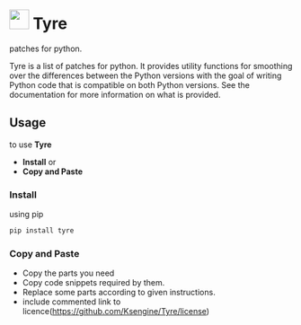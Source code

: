 # <img src="https://github.com/Ksengine/Tyre/raw/main/assests/icon.png" width="35" height="35"> Tyre
patches for python.

Tyre is a list of patches for python. It provides utility functions for smoothing over the differences between the Python versions with the goal of writing Python code that is compatible on both Python versions. See the documentation for more information on what is provided.

## Usage
to use **Tyre**
- **Install** or
- **Copy and Paste**
### Install
using pip
```bash
pip install tyre
```
### Copy and Paste
- Copy the parts you need
- Copy code snippets required by them.
- Replace some parts according to given instructions.
- include commented link to licence(https://github.com/Ksengine/Tyre/license)
